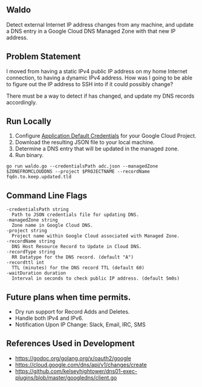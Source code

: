## Waldo

Detect external Internet IP address changes from any machine, and update a DNS entry in a Google Cloud DNS Managed Zone with that new IP address.

## Problem Statement

I moved from having a static IPv4 public IP address on my home Internet connection,
to having a dynamic IPv4 address. How was I going to be able to figure out the
IP address to SSH into if it could possibly change?

There must be a way to detect if has changed, and update my DNS records accordingly.

## Run Locally
1. Configure [Application Default Credentials](https://developers.google.com/identity/protocols/application-default-credentials) for your Google Cloud Project.
2. Download the resulting JSON file to your local machine.
3. Determine a DNS entry that will be updated in the managed zone.
4. Run binary.
```
go run waldo.go --credentialsPath adc.json --managedZone $ZONEFROMCLOUDDNS --project $PROJECTNAME --recordName fqdn.to.keep.updated.tld
```

## Command Line Flags

```
-credentialsPath string
  Path to JSON credentials file for updating DNS.
-managedZone string
  Zone name in Google Cloud DNS.
-project string
  Project name within Google Cloud associated with Managed Zone.
-recordName string
  DNS Host Resource Record to Update in Cloud DNS.
-recordType string
  RR Datatype for the DNS record. (default "A")
-recordttl int
  TTL (minutes) for the DNS record TTL (default 60)
-waitDuration duration
  Interval in seconds to check public IP address. (default 5m0s)
```

## Future plans when time permits.

* Dry run support for Record Adds and Deletes.
* Handle both IPv4 and IPv6.
* Notification Upon IP Change: Slack, Email, IRC, SMS

## References Used in Development

* https://godoc.org/golang.org/x/oauth2/google
* https://cloud.google.com/dns/api/v1/changes/create
* https://github.com/kelseyhightower/dns01-exec-plugins/blob/master/googledns/client.go
